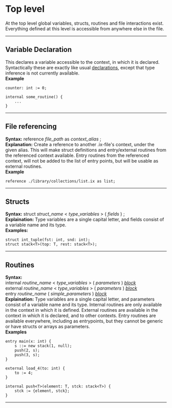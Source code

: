 # Top level
At the top level global variables, structs, routines and file interactions exist. Everything defined at this level is accessible from anywhere else in the file.

___
## Variable Declaration
This declares a variable accessible to the context, in which it is declared. Syntactically these are exactly like usual [declarations](StatementsAndDeclarations.md#declarations), except that type inference is not currently available.
<br>
**Example**
```
counter: int := 0;

internal some_routine() {
    ...
}
```
___
## File referencing
**Syntax:** reference _file_path_ as _context_alias_ ;
<br>
**Explanation:** Create a reference to another .ix-file's context, under the given alias. This will make struct definitions and entry/external routines from the referenced context available. Entry routines from the referenced context, will not be added to the list of entry points, but will be usable as external routines.
<br>
**Example**
```
reference ./library/collections/list.ix as list;
```
___
## Structs
**Syntax:** struct _struct_name_ < _type_variables_ > ( _fields_ ) ;
<br>
**Explaination:** Type variables are a single capital letter, and fields consist of a variable name and its type.
<br>
**Examples:**
```
struct int_tuple(fst: int, snd: int);
struct stack<T>(top: T, rest: stack<T>);
```
___
## Routines
**Syntax:** <br> internal _routine_name_ < _type_variables_ > ( _parameters_ ) [_block_](StatementsAndDeclarations.md#block)
<br> external _routine_name_ < _type_variables_ > ( _parameters_ ) [_block_](StatementsAndDeclarations.md#block)
<br> entry _routine_name_ ( _simple_parameters_ ) [_block_](StatementsAndDeclarations.md#block)
<br>
**Explaination:** Type variables are a single capital letter, and parameters consist of a variable name and its type. Internal routines are only available in the context in which it is defined. External routines are available in the context in which it is declared, and to other contexts. Entry routines are available everywhere, including as entrypoints, but they cannot be generic or have structs or arrays as parameters.
<br>
**Examples**
```
entry main(x: int) {
    s ::= new stack(1, null);
    push(2, s);
    push(3, s);
}

external load_4(to: int) {
    to := 4;
}

internal push<T>(element: T, stck: stack<T>) {
    stck := {element, stck};
}
```
___